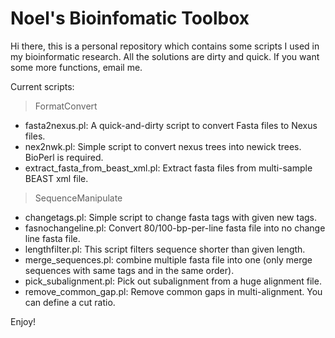 # Noel's Bioinfomatic Toolbox

Hi there, this is a personal repository which contains some scripts I used in my bioinformatic research.
All the solutions are dirty and quick. If you want some more functions, email me.

Current scripts:

> FormatConvert
- fasta2nexus.pl: A quick-and-dirty script to convert Fasta files to Nexus files.
- nex2nwk.pl: Simple script to convert nexus trees into newick trees. BioPerl is required.
- extract_fasta_from_beast_xml.pl: Extract fasta files from multi-sample BEAST xml file.

> SequenceManipulate
- changetags.pl: Simple script to change fasta tags with given new tags.
- fasnochangeline.pl: Convert 80/100-bp-per-line fasta file into no change line fasta file.
- lengthfilter.pl: This script filters sequence shorter than given length.
- merge_sequences.pl: combine multiple fasta file into one (only merge sequences with same tags and in the same order).
- pick_subalignment.pl: Pick out subalignment from a huge alignment file.
- remove_common_gap.pl: Remove common gaps in multi-alignment. You can define a cut ratio.
	
	
Enjoy!
